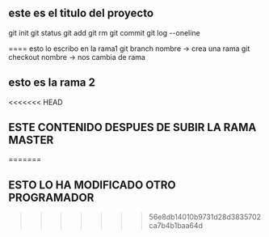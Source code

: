 ## este es el titulo del proyecto

git init
git status
git add
git rm
git commit
git log --oneline

==== esto lo escribo en la rama1
git branch nombre -> crea una rama
git checkout nombre -> nos cambia de rama
## esto es la rama 2


<<<<<<< HEAD
## ESTE CONTENIDO DESPUES DE SUBIR LA RAMA MASTER
=======
## ESTO LO HA MODIFICADO OTRO PROGRAMADOR
>>>>>>> 56e8db14010b9731d28d3835702ca7b4b1baa64d
